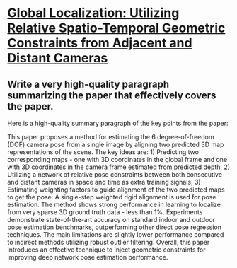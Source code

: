 # [Global Localization: Utilizing Relative Spatio-Temporal Geometric   Constraints from Adjacent and Distant Cameras](https://arxiv.org/abs/2312.00500)

## Write a very high-quality paragraph summarizing the paper that effectively covers the paper.

 Here is a high-quality summary paragraph of the key points from the paper:

This paper proposes a method for estimating the 6 degree-of-freedom (DOF) camera pose from a single image by aligning two predicted 3D map representations of the scene. The key ideas are: 1) Predicting two corresponding maps - one with 3D coordinates in the global frame and one with 3D coordinates in the camera frame estimated from predicted depth, 2) Utilizing a network of relative pose constraints between both consecutive and distant cameras in space and time as extra training signals, 3) Estimating weighting factors to guide alignment of the two predicted maps to get the pose. A single-step weighted rigid alignment is used for pose estimation. The method shows strong performance in learning to localize from very sparse 3D ground truth data - less than 1%. Experiments demonstrate state-of-the-art accuracy on standard indoor and outdoor pose estimation benchmarks, outperforming other direct pose regression techniques. The main limitations are slightly lower performance compared to indirect methods utilizing robust outlier filtering. Overall, this paper introduces an effective technique to inject geometric constraints for improving deep network pose estimation performance.
